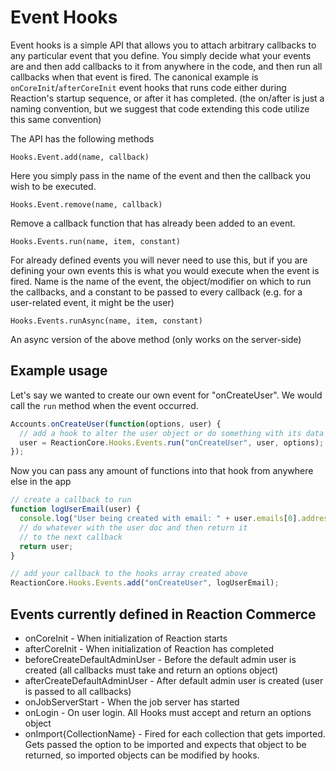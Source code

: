 # Event Hooks

Event hooks is a simple API that allows you to attach arbitrary callbacks to any particular event that you define. You simply
decide what your events are and then add callbacks to it from anywhere in the code, and then run all callbacks when that event
is fired. The canonical example is `onCoreInit`/`afterCoreInit` event hooks that runs code either during Reaction's
startup sequence, or after it has completed. (the on/after is just a naming convention, but we suggest that code extending
this code utilize this same convention)

The API has the following methods

`Hooks.Event.add(name, callback)`

Here you simply pass in the name of the event and then the callback you wish to be executed.

`Hooks.Event.remove(name, callback)`

Remove a callback function that has already been added to an event.

`Hooks.Events.run(name, item, constant)`

For already defined events you will never need to use this, but if you are defining your own events this is what you
would execute when the event is fired. Name is the name of the event, the object/modifier on which to run the callbacks,
and a constant to be passed to every callback (e.g. for a user-related event, it might be the user)

`Hooks.Events.runAsync(name, item, constant)`

An async version of the above method (only works on the server-side)

## Example usage

Let's say we wanted to create our own event for "onCreateUser". We would call the `run` method when the event occurred.

```js
Accounts.onCreateUser(function(options, user) {
  // add a hook to alter the user object or do something with its data
  user = ReactionCore.Hooks.Events.run("onCreateUser", user, options);
});
```

Now you can pass any amount of functions into that hook from anywhere else in the app

```js
// create a callback to run
function logUserEmail(user) {
  console.log("User being created with email: " + user.emails[0].address);
  // do whatever with the user doc and then return it 
  // to the next callback
  return user;
}

// add your callback to the hooks array created above
ReactionCore.Hooks.Events.add("onCreateUser", logUserEmail);
```

## Events currently defined in Reaction Commerce

* onCoreInit - When initialization of Reaction starts
* afterCoreInit - When initialization of Reaction has completed
* beforeCreateDefaultAdminUser - Before the default admin user is created (all callbacks must take and return an options object)
* afterCreateDefaultAdminUser - After default admin user is created (user is passed to all callbacks)
* onJobServerStart - When the job server has started
* onLogin - On user login. All Hooks must accept and return an options object
* onImport{CollectionName} - Fired for each collection that gets imported. Gets passed the option to be imported and expects that object to be returned, so imported objects can be modified by hooks.
